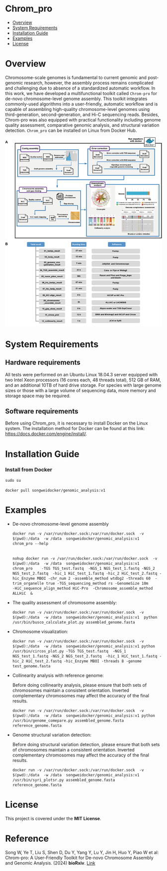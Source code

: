 # Chrom_pro

- [Overview](#overview)
- [System Requirements](#system-requirements)
- [Installation Guide](#installation-guide)
- [Examples](#examples)
- [License](#license)

  

# Overview
Chromosome-scale genomes is fundamental to current genomic and post-genomic research, however, the assembly process remains complicated and challenging due to absence of a standardized automatic workflow. In this work, we have developed a multifunctional toolkit called ```Chrom-pro``` for de-novo chromosome-level genome assembly. This toolkit integrates commonly-used algorithms into a user-friendly, automatic workflow and is capable of assembling high-quality chromosome-level genomes using third-generation, second-generation, and Hi-C sequencing reads.  Besides, Chrom-pro was also equipped with practical functionality including genome quality assessment, comparative genomic analysis, and structural variation detection. ```Chrom_pro``` can be installed on Linux from Docker Hub.

![](.\Pipeline.jpg)





# System Requirements

## Hardware requirements
All tests were performed on an Ubuntu Linux 18.04.3 server equipped with two Intel Xeon processors (16 cores each, 48 threads total), 512 GB of RAM, and an additional 10TB of hard drive storage. For species with large genome sizes or those with a large volume of sequencing data, more memory and storage space may be required.

## Software requirements
Before using Chrom_pro, it is necessary to install Docker on the Linux system. The installation method for Docker can be found at this link: https://docs.docker.com/engine/install/.



# Installation Guide

### Install from Docker

```
sudo su

docker pull songweidocker/genomic_analysis:v1
```



# Examples
- De-novo chromosome-level genome assembly

  ```
  docker run -v /var/run/docker.sock:/var/run/docker.sock  -v $(pwd):/data  -w /data  songweidocker/genomic_analysis:v1  chrom_pro --help
  
  
  nohup docker run -v /var/run/docker.sock:/var/run/docker.sock  -v $(pwd):/data  -w /data  songweidocker/genomic_analysis:v1  chrom_pro    -TGS TGS_test.fastq  -NGS_1 NGS_test_1.fastq -NGS_2 NGS_test_2.fastq  -hic_1 HiC_test_1.fastq -hic_2 HiC_test_2.fastq -hic_Enzyme MBOI -chr_num 2 -assemble_method wtdbg2 -threads 60  -trim_organelle true -TGS_sequencing_method rs -GenomeSize 10m                      -HiC_sequence_align_method HiC-Pro  -Chromosome_assemble_method ALLHiC  &
  
  ```



- The quality assessment of chromosome assembly: 

  ```
  docker run -v /var/run/docker.sock:/var/run/docker.sock  -v $(pwd):/data  -w /data  songweidocker/genomic_analysis:v1  python /usr/bin/busco_calculate_plot.py assembled_genome.fasta
  ```

  

- Chromosome visualization:

  ```
  docker run -v /var/run/docker.sock:/var/run/docker.sock  -v $(pwd):/data  -w /data  songweidocker/genomic_analysis:v1 python /usr/bin/circos_plot.py -TGS TGS_test.fastq  -NGS_1 NGS_test_1.fastq -NGS_2 NGS_test_2.fastq  -hic_1 HiC_test_1.fastq -hic_2 HiC_test_2.fastq -hic_Enzyme MBOI -threads 8 -genome test_genome.fasta
  ```

  




- Collinearity analysis with reference genome:

  Before doing collinearity analysis, please ensure that both sets of chromosomes maintain a consistent orientation. Inverted complementary chromosomes may affect the accuracy of the final results.

  ```
  docker run -v /var/run/docker.sock:/var/run/docker.sock  -v $(pwd):/data  -w /data  songweidocker/genomic_analysis:v1 python /usr/bin/genome_comepare.py assembled_genome.fasta  reference_genome.fasta
  ```

  

- Genome structural variation detection:

  Before doing structural variation detection, please ensure that both sets of chromosomes maintain a consistent orientation. Inverted complementary chromosomes may affect the accuracy of the final results.

  ```
  docker run -v /var/run/docker.sock:/var/run/docker.sock  -v $(pwd):/data  -w /data  songweidocker/genomic_analysis:v1  /usr/bin/syri_plotsr.py assembled_genome.fasta reference_genome.fasta
  ```

  

# License

This project is covered under the **MIT License**.



# Reference

Song W, Ye T, Liu S, Shen D, Du Y, Yang Y, Lu Y, Jin H, Huo Y, Piao W et al: Chrom-pro: A User-Friendly Toolkit for De-novo Chromosome Assembly and Genomic Analysis. (2024) **bioRxiv**. [Link](https://www.biorxiv.org/content/10.1101/2024.03.02.583079v1)
